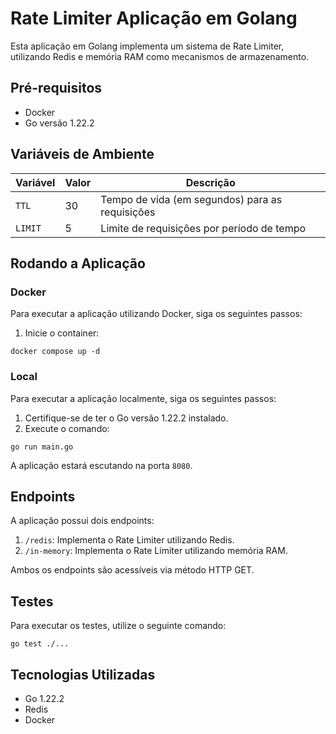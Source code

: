 # Rate Limiter Aplicação em Golang

Esta aplicação em Golang implementa um sistema de Rate Limiter, utilizando Redis e memória RAM como mecanismos de armazenamento.

## Pré-requisitos

- Docker
- Go versão 1.22.2

## Variáveis de Ambiente

| Variável | Valor | Descrição |
| --- | --- | --- |
| `TTL` | 30 | Tempo de vida (em segundos) para as requisições |
| `LIMIT` | 5 | Limite de requisições por período de tempo |

## Rodando a Aplicação

### Docker

Para executar a aplicação utilizando Docker, siga os seguintes passos:

1. Inicie o container:
```
docker compose up -d
```

### Local

Para executar a aplicação localmente, siga os seguintes passos:

1. Certifique-se de ter o Go versão 1.22.2 instalado.
2. Execute o comando:
```
go run main.go
```

A aplicação estará escutando na porta `8080`.

## Endpoints

A aplicação possui dois endpoints:

1. `/redis`: Implementa o Rate Limiter utilizando Redis.
2. `/in-memory`: Implementa o Rate Limiter utilizando memória RAM.

Ambos os endpoints são acessíveis via método HTTP GET.

## Testes

Para executar os testes, utilize o seguinte comando:

```
go test ./...
```

## Tecnologias Utilizadas

- Go 1.22.2
- Redis
- Docker